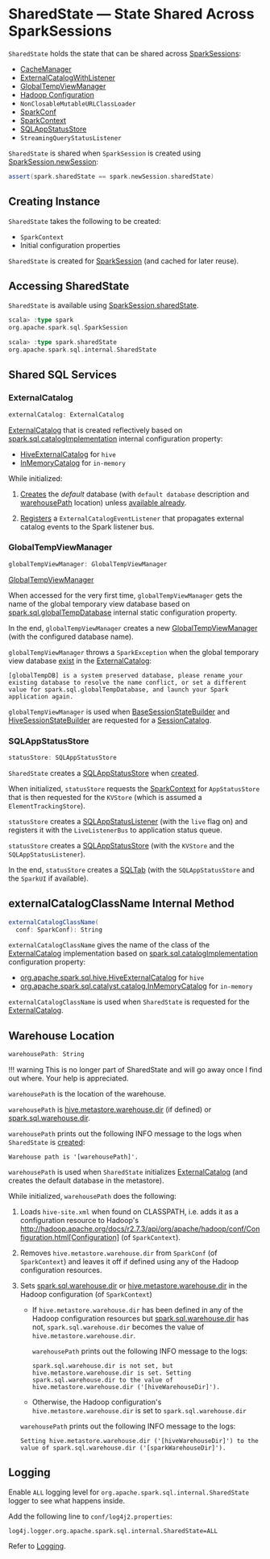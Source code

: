 # SharedState &mdash; State Shared Across SparkSessions

`SharedState` holds the state that can be shared across [SparkSessions](SparkSession.md):

* <span id="cacheManager"> [CacheManager](CacheManager.md)
* [ExternalCatalogWithListener](#externalCatalog)
* [GlobalTempViewManager](#globalTempViewManager)
* [Hadoop Configuration](#hadoopConf)
* <span id="jarClassLoader"> `NonClosableMutableURLClassLoader`
* [SparkConf](#conf)
* [SparkContext](#sparkContext)
* [SQLAppStatusStore](#statusStore)
* `StreamingQueryStatusListener`

`SharedState` is shared when `SparkSession` is created using [SparkSession.newSession](SparkSession.md#newSession):

```scala
assert(spark.sharedState == spark.newSession.sharedState)
```

## Creating Instance

`SharedState` takes the following to be created:

* <span id="sparkContext"> `SparkContext`
* <span id="initialConfigs"> Initial configuration properties

`SharedState` is created for [SparkSession](SparkSession.md#sharedState) (and cached for later reuse).

## Accessing SharedState

`SharedState` is available using [SparkSession.sharedState](SparkSession.md#sharedState).

```scala
scala> :type spark
org.apache.spark.sql.SparkSession

scala> :type spark.sharedState
org.apache.spark.sql.internal.SharedState
```

## Shared SQL Services

### <span id="externalCatalog"> ExternalCatalog

```scala
externalCatalog: ExternalCatalog
```

[ExternalCatalog](ExternalCatalog.md) that is created reflectively based on [spark.sql.catalogImplementation](#externalCatalogClassName) internal configuration property:

* [HiveExternalCatalog](hive/HiveExternalCatalog.md) for `hive`
* [InMemoryCatalog](InMemoryCatalog.md) for `in-memory`

While initialized:

1. [Creates](ExternalCatalog.md#createDatabase) the *default* database (with `default database` description and [warehousePath](#warehousePath) location) unless [available already](ExternalCatalog.md#databaseExists).

1. [Registers](ExternalCatalog.md#addListener) a `ExternalCatalogEventListener` that propagates external catalog events to the Spark listener bus.

### <span id="globalTempViewManager"> GlobalTempViewManager

```scala
globalTempViewManager: GlobalTempViewManager
```

[GlobalTempViewManager](GlobalTempViewManager.md)

When accessed for the very first time, `globalTempViewManager` gets the name of the global temporary view database based on [spark.sql.globalTempDatabase](StaticSQLConf.md#spark.sql.globalTempDatabase) internal static configuration property.

In the end, `globalTempViewManager` creates a new [GlobalTempViewManager](GlobalTempViewManager.md) (with the configured database name).

`globalTempViewManager` throws a `SparkException` when the global temporary view database [exist](ExternalCatalog.md#databaseExists) in the [ExternalCatalog](#externalCatalog):

```text
[globalTempDB] is a system preserved database, please rename your existing database to resolve the name conflict, or set a different value for spark.sql.globalTempDatabase, and launch your Spark application again.
```

`globalTempViewManager` is used when [BaseSessionStateBuilder](BaseSessionStateBuilder.md#catalog) and [HiveSessionStateBuilder](hive/HiveSessionStateBuilder.md#catalog) are requested for a [SessionCatalog](SessionCatalog.md).

### <span id="statusStore"> SQLAppStatusStore

```scala
statusStore: SQLAppStatusStore
```

`SharedState` creates a [SQLAppStatusStore](ui/SQLAppStatusStore.md) when [created](#creating-instance).

When initialized, `statusStore` requests the [SparkContext](#sparkContext) for `AppStatusStore` that is then requested for the `KVStore` (which is assumed a `ElementTrackingStore`).

`statusStore` creates a [SQLAppStatusListener](ui/SQLAppStatusListener.md) (with the `live` flag on) and registers it with the `LiveListenerBus` to application status queue.

`statusStore` creates a [SQLAppStatusStore](ui/SQLAppStatusStore.md) (with the `KVStore` and the `SQLAppStatusListener`).

In the end, `statusStore` creates a [SQLTab](ui/SQLTab.md) (with the `SQLAppStatusStore` and the `SparkUI` if available).

## <span id="externalCatalogClassName"> externalCatalogClassName Internal Method

```scala
externalCatalogClassName(
  conf: SparkConf): String
```

`externalCatalogClassName` gives the name of the class of the [ExternalCatalog](ExternalCatalog.md) implementation based on [spark.sql.catalogImplementation](StaticSQLConf.md#spark.sql.catalogImplementation) configuration property:

* [org.apache.spark.sql.hive.HiveExternalCatalog](hive/HiveExternalCatalog.md) for `hive`
* [org.apache.spark.sql.catalyst.catalog.InMemoryCatalog](InMemoryCatalog.md) for `in-memory`

`externalCatalogClassName` is used when `SharedState` is requested for the [ExternalCatalog](#externalCatalog).

## <span id="warehousePath"> Warehouse Location

```scala
warehousePath: String
```

!!! warning
    This is no longer part of SharedState and will go away once I find out where. Your help is appreciated.

`warehousePath` is the location of the warehouse.

`warehousePath` is [hive.metastore.warehouse.dir](hive/spark-sql-hive-metastore.md#hive.metastore.warehouse.dir) (if defined) or [spark.sql.warehouse.dir](StaticSQLConf.md#spark.sql.warehouse.dir).

`warehousePath` prints out the following INFO message to the logs when `SharedState` is [created](#creating-instance):

```text
Warehouse path is '[warehousePath]'.
```

`warehousePath` is used when `SharedState` initializes [ExternalCatalog](#externalCatalog) (and creates the default database in the metastore).

While initialized, `warehousePath` does the following:

1. Loads `hive-site.xml` when found on CLASSPATH, i.e. adds it as a configuration resource to Hadoop's http://hadoop.apache.org/docs/r2.7.3/api/org/apache/hadoop/conf/Configuration.html[Configuration] (of `SparkContext`).

1. Removes `hive.metastore.warehouse.dir` from `SparkConf` (of `SparkContext`) and leaves it off if defined using any of the Hadoop configuration resources.

1. Sets [spark.sql.warehouse.dir](StaticSQLConf.md#spark.sql.warehouse.dir) or [hive.metastore.warehouse.dir](hive/spark-sql-hive-metastore.md#hive.metastore.warehouse.dir) in the Hadoop configuration (of `SparkContext`)

    * If `hive.metastore.warehouse.dir` has been defined in any of the Hadoop configuration resources but [spark.sql.warehouse.dir](StaticSQLConf.md#spark.sql.warehouse.dir) has not, `spark.sql.warehouse.dir` becomes the value of `hive.metastore.warehouse.dir`.

      `warehousePath` prints out the following INFO message to the logs:

      ```text
      spark.sql.warehouse.dir is not set, but hive.metastore.warehouse.dir is set. Setting spark.sql.warehouse.dir to the value of hive.metastore.warehouse.dir ('[hiveWarehouseDir]').
      ```

    * Otherwise, the Hadoop configuration's `hive.metastore.warehouse.dir` is set to `spark.sql.warehouse.dir`

    `warehousePath` prints out the following INFO message to the logs:

    ```text
    Setting hive.metastore.warehouse.dir ('[hiveWarehouseDir]') to the value of spark.sql.warehouse.dir ('[sparkWarehouseDir]').
    ```

## Logging

Enable `ALL` logging level for `org.apache.spark.sql.internal.SharedState` logger to see what happens inside.

Add the following line to `conf/log4j2.properties`:

```text
log4j.logger.org.apache.spark.sql.internal.SharedState=ALL
```

Refer to [Logging](spark-logging.md).

